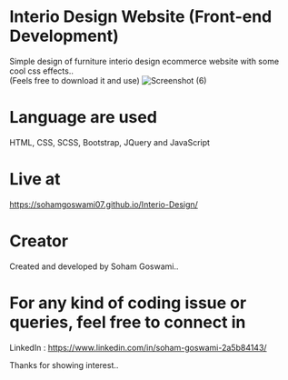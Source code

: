 # Interio Design Website (Front-end Development)
Simple design of furniture interio design ecommerce website with some cool css effects..  
(Feels free to download it and use)
![Screenshot (6)](https://github.com/sohamgoswami07/interio-design/assets/65434681/9b0e7bbb-e170-4b7a-b7f8-597bdd758fe6)

# Language are used  
HTML, CSS, SCSS, Bootstrap, JQuery and JavaScript  

# Live at  
https://sohamgoswami07.github.io/Interio-Design/

# Creator
Created and developed by Soham Goswami..

# For any kind of coding issue or queries, feel free to connect in
LinkedIn : https://www.linkedin.com/in/soham-goswami-2a5b84143/

Thanks for showing interest..
